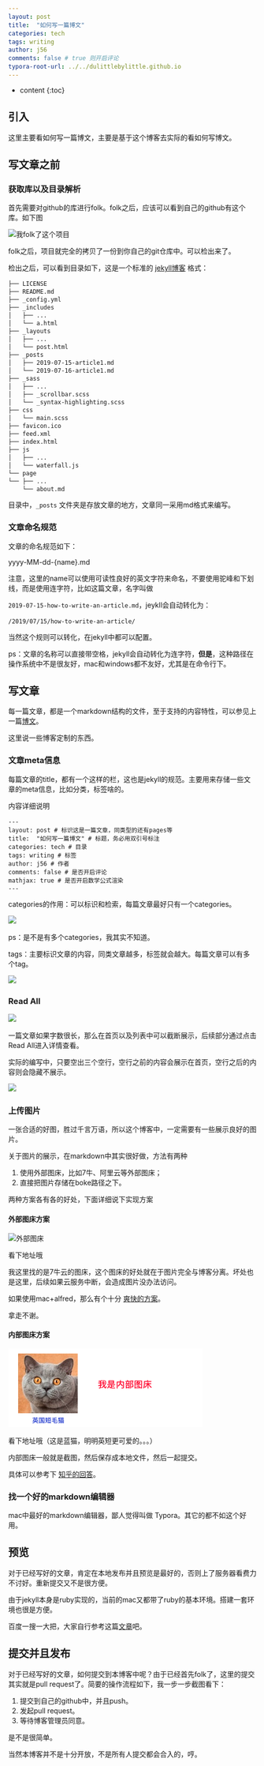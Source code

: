 ```yaml
---
layout: post
title:  "如何写一篇博文"
categories: tech
tags: writing
author: j56
comments: false # true 则开启评论
typora-root-url: ../../dulittlebylittle.github.io
---
```


* content
{:toc}

## 引入

这里主要看如何写一篇博文，主要是基于这个博客去实际的看如何写博文。







## 写文章之前

### 获取库以及目录解析

首先需要对github的库进行folk。folk之后，应该可以看到自己的github有这个库。如下图

![我folk了这个项目](http://img.skydrift.cn/1563182133.png?imageMogr2/thumbnail/!70p)

folk之后，项目就完全的拷贝了一份到你自己的git仓库中。可以检出来了。

检出之后，可以看到目录如下，这是一个标准的 [jekyll博客](http://www.jekyllrb.com) 格式：

```
├── LICENSE
├── README.md
├── _config.yml
├── _includes
│   ├── ...
│   └── a.html
├── _layouts
│   ├── ...
│   └── post.html
├── _posts
│   ├── 2019-07-15-article1.md
│   └── 2019-07-16-article1.md
├── _sass
│   ├── ...
│   ├── _scrollbar.scss
│   └── _syntax-highlighting.scss
├── css
│   └── main.scss
├── favicon.ico
├── feed.xml
├── index.html
├── js
│   ├── ...
│   └── waterfall.js
└── page
└── ├── ...
    └── about.md
```

目录中，`_posts` 文件夹是存放文章的地方，文章同一采用md格式来编写。

### 文章命名规范

文章的命名规范如下：

yyyy-MM-dd-{name}.md

注意，这里的name可以使用可读性良好的英文字符来命名，不要使用驼峰和下划线，而是使用连字符，比如这篇文章，名字叫做

`2019-07-15-how-to-write-an-article.md`，jeykll会自动转化为：

`/2019/07/15/how-to-write-an-article/`

当然这个规则可以转化，在jekyll中都可以配置。

ps：文章的名称可以直接带空格，jekyll会自动转化为连字符，**但是**，这种路径在操作系统中不是很友好，mac和windows都不友好，尤其是在命令行下。

## 写文章

每一篇文章，都是一个markdown结构的文件，至于支持的内容特性，可以参见上一篇[博文](https://dulittlebylittle.github.io/2019/07/15/when-i-birth/)。

这里说一些博客定制的东西。

### 文章meta信息

每篇文章的title，都有一个这样的栏，这也是jekyll的规范。主要用来存储一些文章的meta信息，比如分类，标签啥的。

内容详细说明

```
---
layout: post # 标识这是一篇文章，同类型的还有pages等
title:  "如何写一篇博文" # 标题，务必用双引号标注
categories: tech # 目录
tags: writing # 标签
author: j56 # 作者
comments: false # 是否开启评论
mathjax: true # 是否开启数学公式渲染
---
```

categories的作用：可以标识和检索，每篇文章最好只有一个categories。

![](http://img.skydrift.cn/1563183366.png?imageMogr2/thumbnail/!70p)

ps：是不是有多个categories，我其实不知道。

tags：主要标识文章的内容，同类文章越多，标签就会越大。每篇文章可以有多个tag。

![](http://img.skydrift.cn/1563183556.png)

### Read All

![](http://img.skydrift.cn/1563183386.png?imageMogr2/thumbnail/!70p)

一篇文章如果字数很长，那么在首页以及列表中可以截断展示，后续部分通过点击Read All进入详情查看。

实际的编写中，只要空出三个空行，空行之前的内容会展示在首页，空行之后的内容则会隐藏不展示。

![](http://img.skydrift.cn/1563183407.png?imageMogr2/thumbnail/!70p)



### 上传图片

一张合适的好图，胜过千言万语，所以这个博客中，一定需要有一些展示良好的图片。

关于图片的展示，在markdown中其实很好做，方法有两种

1. 使用外部图床，比如7牛、阿里云等外部图床；
2. 直接把图片存储在boke路径之下。

两种方案各有各的好处，下面详细说下实现方案

#### 外部图床方案

![外部图床](http://img.skydrift.cn/1563190649.png)

看下地址哦

我这里找的是7牛云的图床，这个图床的好处就在于图片完全与博客分离。坏处也是这里，后续如果云服务中断，会造成图片没办法访问。

如果使用mac+alfred，那么有个十分 [爽快的方案](https://github.com/kaito-kidd/markdown-image-alfred)。

拿走不谢。



#### 内部图床方案

![image-20190715193815263](/img/2019-07-15-how-to-write-an-article-02.png)

看下地址哦（这是蓝猫，明明英短更可爱的。。。）

内部图床一般就是截图，然后保存成本地文件，然后一起提交。

具体可以参考下 [知乎的回答](https://www.zhihu.com/question/31123165)。

### 找一个好的markdown编辑器

mac中最好的markdown编辑器，鄙人觉得叫做 Typora。其它的都不如这个好用。

## 预览

对于已经写好的文章，肯定在本地发布并且预览是最好的，否则上了服务器看费力不讨好。重新提交又不是很方便。

由于jekyll本身是ruby实现的，当前的mac又都带了ruby的基本环境。搭建一套环境也很是方便。

百度一搜一大把，大家自行参考这篇[文章](https://www.jianshu.com/p/07064eb79740)吧。



## 提交并且发布

对于已经写好的文章，如何提交到本博客中呢？由于已经首先folk了，这里的提交其实就是pull request了。简要的操作流程如下，我一步一步截图看下：

1. 提交到自己的github中，并且push。
2. 发起pull request。
3. 等待博客管理员同意。

是不是很简单。

当然本博客并不是十分开放，不是所有人提交都会合入的，哼。